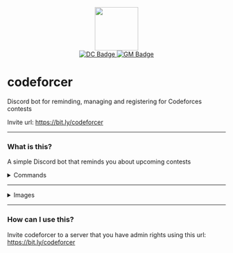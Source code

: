 <div id="header" align="center">
  <img src="https://images.weserv.nl/?url=https://user-images.githubusercontent.com/28803484/162457902-edfc63b3-70c9-44d6-aac3-2fe09d4979e2.png?v=4&h=300&w=300&fit=cover&mask=circle&maxage=7d" width="100"/>
</div>

<div id="badges" align="center">
  <a href="https://discord.gg/AThCD7EV">
    <img src="https://img.shields.io/badge/Discord-blue?style=for-the-badge&logo=discord&logoColor=white" alt="DC Badge"/>
  </a>
  <a href="mailto:nguyenkhackhanhlam@gmail.com">
    <img src="https://img.shields.io/badge/Gmail-red?style=for-the-badge&logo=gmail&logoColor=white" alt="GM Badge"/>
  </a>
</div>

<div id="counters" align="center">
  <img src="https://komarev.com/ghpvc/?username=lampardnk&style=flat-square&color=blue" alt=""/>
</div>

# codeforcer
Discord bot for reminding, managing and registering for Codeforces contests

Invite url: https://bit.ly/codeforcer

---

### What is this?
A simple Discord bot that reminds you about upcoming contests

<details>
<summary>Commands</summary>
<br>

- $
  - $help: Use this command to get a list of available slash commands
  - $login {handle} {password}: DM the bot with this command to login to codeforces. This command is needed for /background solves_updater and /contest signup to work properly. Can only link 1 Discord username to 1 Codeforces handle. You can link to a different handle by using $login again. 
  
- /contest
  - /contest list : Return an embed with a list of upcoming Codeforces contests
  - /contest summary {contest_id} : Return a summary of the channel members results in a contest
  - /contest signup {handle} : Sign up for ALL Codeforces contests (that are open for register) on codeforces.com itself, using the handle that you logged in with

- /background
  - /background check_contest : Can be toggled. Check Codeforces API for all upcoming contests and create discord events for them
  - /background solves_updater (y/n) : Can be toggled. Sends a message to the channel the command was used in whenever command user solved a problem 

</details>

---

<details>
<summary>Images</summary>
<br>

- $
  
![image](https://user-images.githubusercontent.com/28803484/162443898-a6358d24-42d2-4e41-8f59-347b5cb38b16.png)

![image](https://user-images.githubusercontent.com/28803484/162221947-f5f55b32-42d0-421e-90b3-8436377b2c62.png)
  
---
  
- /contest

![image](https://user-images.githubusercontent.com/28803484/162218062-3f7e3a97-9180-4e46-b3d9-a31b5706cefe.png)

![image](https://user-images.githubusercontent.com/28803484/162221232-7e51d143-88c2-4c09-8385-b90c0f52ceda.png)

![image](https://user-images.githubusercontent.com/28803484/162227382-ec11603a-c2dd-41ee-8ede-8f1eb5bf236f.png)

---  
 
- /background

![image](https://user-images.githubusercontent.com/28803484/162219000-9320e9da-984d-4352-ad12-83fd4b577a41.png)

![image](https://user-images.githubusercontent.com/28803484/162219083-678da69c-eef4-4712-8b8f-c87ac09386ce.png)

![image](https://user-images.githubusercontent.com/28803484/162220750-3c217706-815f-44b5-810f-f2008389d8f4.png)

</details>

---

### How can I use this?
Invite codeforcer to a server that you have admin rights using this url: https://bit.ly/codeforcer
